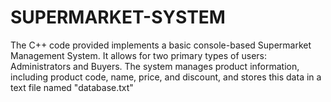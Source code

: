 # SUPERMARKET-SYSTEM
The C++ code provided implements a basic console-based Supermarket Management System. It allows for two primary types of users: Administrators and Buyers. The system manages product information, including product code, name, price, and discount, and stores this data in a text file named "database.txt"
